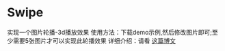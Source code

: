 # Swipe
实现一个图片轮播-3d播放效果
使用方法：下载demo示例,然后修改图片即可;至少需要5张图片才可以实现此轮播效果
详细介绍：请看 [这篇博文](http://www.cnblogs.com/kasmine/p/6415904.html)
